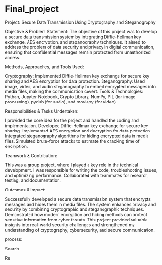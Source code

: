 # Final_project

Project: Secure Data Transmission Using Cryptography and Steganography

Objective & Problem Statement:
The objective of this project was to develop a secure data transmission system by integrating Diffie-Hellman key exchange, AES encryption, and steganography techniques. It aimed to address the problem of data security and privacy in digital communication, ensuring that confidential messages remain protected from unauthorized access.

Methods, Approaches, and Tools Used:

Cryptography: Implemented Diffie-Hellman key exchange for secure key sharing and AES encryption for data protection.
Steganography: Used image, video, and audio steganography to embed encrypted messages into media files, making the communication covert.
Tools & Technologies: Python, Jupyter Notebook, Crypto Library, NumPy, PIL (for image processing), pydub (for audio), and moviepy (for video).

Responsibilities & Tasks Undertaken:

I provided the core idea for the project and handled the coding and implementation.
Developed Diffie-Hellman key exchange for secure key sharing.
Implemented AES encryption and decryption for data protection.
Integrated steganography algorithms for hiding encrypted data in media files.
Simulated brute-force attacks to estimate the cracking time of encryption.

Teamwork & Contribution:

This was a group project, where I played a key role in the technical development.
I was responsible for writing the code, troubleshooting issues, and optimizing performance.
Collaborated with teammates for research, testing, and documentation.

Outcomes & Impact:

Successfully developed a secure data transmission system that encrypts messages and hides them in media files.
The system enhances privacy and security by combining cryptographic and steganographic techniques.
Demonstrated how modern encryption and hiding methods can protect sensitive information from cyber threats.
This project provided valuable insights into real-world security challenges and strengthened my understanding of cryptography, cybersecurity, and secure communication.

process:











Search

Re
